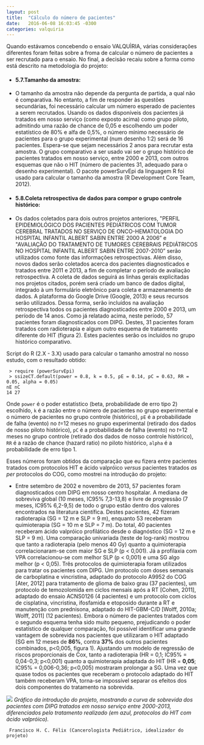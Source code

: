 ```yaml
---
layout: post
title:  "Cálculo do número de pacientes"
date:   2016-06-08 16:03:45 -0300
categories: valquiria
---
```


Quando estávamos concebendo o ensaio VALQUÌRIA, várias considerações diferentes foram feitas sobre a froma de calcular o número de pacientes a ser recrutado para o ensaio. No final, a decisão recaiu sobre a forma como está descrito na metodologia do projeto:

  - #### 5.7.Tamanho da amostra:

  - O tamanho da amostra não depende da pergunta de partida, a qual não é
  comparativa. No entanto, a fim de responder às questões secundárias, foi
  necessário calcular um número esperado de pacientes a serem recrutados.
  Usando os dados disponíveis dos pacientes já tratados em nosso serviço
  (como exposto acima) como grupo piloto, admitindo uma razão de chance de
  0,05 e escolhendo um poder estatístico de 80% e alfa de 0,5%, o número
  mínimo necessário de pacientes para o grupo experimental (num desenho
  1:2) será de 16 pacientes. Espera-se que sejam necessários 2 anos para
  recrutar esta amostra. O grupo comparativo a ser usado vai ser o grupo
  histórico de pacientes tratados em nosso serviço, entre 2000 e 2013, com
  outros esquemas que não o HIT (número de pacientes 31, adequado para o
  desenho experimental). O pacote powerSurvEpi da linguagem R foi usado
  para calcular o tamanho da amostra (R Development Core Team, 2012).

  - #### 5.8.Coleta retrospectiva de dados para compor o grupo controle histórico:

  - Os dados coletados para dois outros projetos anteriores, "PERFIL
  EPIDEMIOLÓGICO DOS PACIENTES PEDIÁTRICOS COM TUMOR CEREBRAL TRATADOS NO
  SERVIÇO DE ONCO-HEMATOLOGIA DO HOSPITAL INFANTIL ALBERT SABIN ENTRE 2000
  A 2006” e "AVALIAÇÃO DO TRATAMENTO DE TUMORES CEREBRAIS PEDIÁTRICOS NO
  HOSPITAL INFANTIL ALBERT SABIN ENTRE 2007-2010” serão utilizados como
  fonte das informações retrospectivas. Além disso, novos dados serão
  coletados acerca dos pacientes diagnosticados e tratados entre 2011 e
  2013, a fim de completar o período de avaliação retrospectiva. A coleta
  de dados seguirá as linhas gerais explicitadas nos projetos citados,
  porém será criado um banco de dados digital, integrado à um formulário
  eletrônico para coleta e armazenamento de dados. A plataforma do Google
  Drive (Google, 2013) e seus recursos serão utilizados. Dessa forma,
  serão incluídos na avaliação retrospectiva todos os pacientes
  diagnosticados entre 2000 e 2013, um período de 14 anos. Como já
  relatado acima, neste período, 57 pacientes foram diagnosticados com
  DIPG. Destes, 31 pacientes foram tratados com radioterapia e algum outro
  esquema de tratamento diferente do HIT (figura 2). Estes pacientes serão
  os incluídos no grupo histórico comparativo.

Script do R (2.X - 3.X) usado para calcular o tamanho amostral no nosso estudo, com o resultado obtido:

```
 > require (powerSurvEpi)
 > ssizeCT.default(power = 0.8, k = 0.5, pE = 0.14, pC = 0.63, RR = 0.05, alpha = 0.05)
nE nC
14 27
```

Onde ```power``` é o poder estatístico (beta, probabilidade de erro tipo 2) escolhido, ```k``` é a razão entre o número de pacientes no grupo experimental e o número de pacientes no grupo controle (histórico), ```pE``` é a probabilidade de falha (evento) no *t*=12 meses no grupo experimental (retirado dos dados de nosso piloto histórico), ```pC``` é a probabilidade de falha (evento) no *t*=12 meses no grupo controle (retirado dos dados de nosso controle histórico), ```RR``` é a razão de chance (hazard ratio) no piloto histórico, ```alpha``` é a probabilidade de erro tipo 1.

Esses números foram obtidos da comparação que eu fizera entre pacientes tratados com protocolos HIT e ácido valpróico *versus* pacientes tratados *as per* protocolos do COG, como mostrei na introdução do projeto:

  - Entre setembro de 2002 e novembro de 2013, 57 pacientes foram
  diagnosticados com DIPG em nosso centro hospitalar. A mediana de
  sobreviva global (10 meses, IC95% 7,3-13,8) e livre de progressão (7
  meses, IC95% 6,2-9,5) de todo o grupo estão dentro dos valores
  encontrados na literatura científica. Destes pacientes, 42 fizeram radioterapia (SG =
  12 m e SLP = 9 m), enquanto 53 receberam quimioterapia (SG = 10 m e SLP
  = 7 m). Do total, 40 pacientes receberam ácido valpróico profilático
  desde o diagnóstico (SG = 12 m e SLP = 9 m). Uma comparação univariada
  (teste de log-rank) mostrou que tanto a radioterapia (pelo menos 40 Gy)
  quanto a quimioterapia correlacionaram-se com maior SG e SLP (p &lt;
  0,001). Já a profilaxia com VPA correlacionou-se com melhor SLP (p &lt;
  0,001) e uma SG algo melhor (p &lt; 0,05). Três protocolos de
  quimioterapia foram utilizados para tratar os pacientes com DIPG. Um
  protocolo com doses semanais de carboplatina e vincristina, adaptado do
  protocolo A9952 do COG \[Ater, 2012\] para tratamento de glioma de baixo
  grau (37 pacientes), um protocolo de temozolomida em ciclos mensais após
  a RT \[Cohen, 2011\], adaptado do ensaio ACNS0126 (4 pacientes) e um
  protocolo com ciclos de cisplatina, vincristina, ifosfamida e etoposido
  durante a RT e manutenção com prednisona, adaptado do HIT-GBM-C/D
  \[Wolff, 2010a; Wolff, 2011\] (12 pacientes). Embora o número de
  pacientes tratados com o segundo esquema tenha sido muito pequeno,
  prejudicando o poder estatístico de qualquer comparação, foi possível
  identificar uma grande vantagem de sobrevida nos pacientes que
  utilizaram o HIT adaptado (SG em 12 meses de **86%**, contra **37%** dos outros
  pacientes combinados, p&lt;0,005, figura 1). Ajustando um modelo de
  regressão de riscos proporcionais de Cox, tanto a radioterapia (HR =
  0,1; IC95% = 0,04-0,3; p&lt;0,001) quanto a quimioterapia adaptada do
  HIT (HR = **0,05**; IC95% = 0,006-0,36; p&lt;0,005) mostraram prolongar a
  SG. Uma vez que quase todos os pacientes que receberam o protocolo
  adaptado do HIT também receberam VPA, torna-se impossível separar os
  efeitos dos dois componentes do tratamento na sobrevida.

![](https://github.com/fhcflx/valkyrie/blob/gh-pages/assets/posts/2016-06-08-Cálculo-do-número-de-pacientes/pasted-image-30.png?raw=true)
*Gráfico da introdução do projeto, mostrando a curva de sobrevida dos pacientes com DIPG tratados em nosso serviço entre 2000-2013, diferenciados pelo tratamento realizado (em azul, protocolos do HIT com ácido valpróico).*

``` Francisco H. C. Félix (Cancerologista Pediátrico, idealizador do projeto)```
